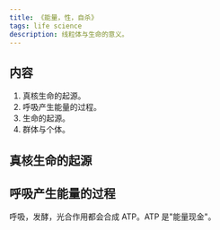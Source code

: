 ```yaml
---
title: 《能量，性，自杀》
tags: life science
description: 线粒体与生命的意义。
---
```


## 内容
1. 真核生命的起源。
2. 呼吸产生能量的过程。
3. 生命的起源。
4. 群体与个体。

## 真核生命的起源

## 呼吸产生能量的过程
呼吸，发酵，光合作用都会合成 ATP。ATP 是"能量现金"。